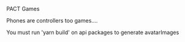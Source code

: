 PACT Games

Phones are controllers too games....

You must run 'yarn build' on api packages to generate avatarImages
